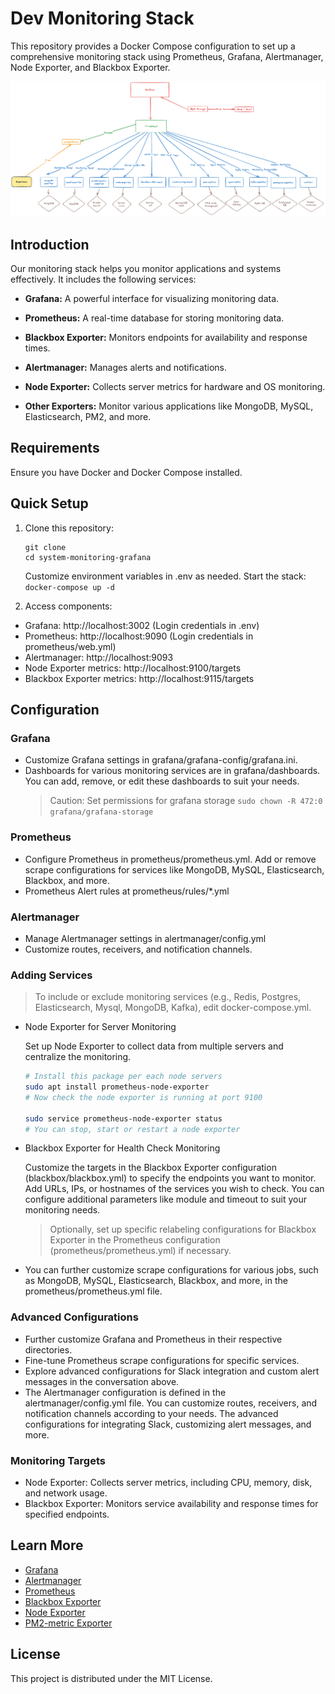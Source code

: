 # Dev Monitoring Stack

This repository provides a Docker Compose configuration to set up a comprehensive monitoring stack using Prometheus, Grafana, Alertmanager, Node Exporter, and Blackbox Exporter.

![](./Monitoring_Diagrams.png)

## Introduction

Our monitoring stack helps you monitor applications and systems effectively. It includes the following services:

- **Grafana:** A powerful interface for visualizing monitoring data.

- **Prometheus:** A real-time database for storing monitoring data.

- **Blackbox Exporter:** Monitors endpoints for availability and response times.

- **Alertmanager:** Manages alerts and notifications.

- **Node Exporter:** Collects server metrics for hardware and OS monitoring.

- **Other Exporters:** Monitor various applications like MongoDB, MySQL, Elasticsearch, PM2, and more.

## Requirements

Ensure you have Docker and Docker Compose installed.

## Quick Setup

1. Clone this repository:

   ```shell
   git clone
   cd system-monitoring-grafana
   ```

   Customize environment variables in .env as needed.
   Start the stack: `docker-compose up -d`

2. Access components:

- Grafana: http://localhost:3002 (Login credentials in .env)
- Prometheus: http://localhost:9090 (Login credentials in prometheus/web.yml)
- Alertmanager: http://localhost:9093
- Node Exporter metrics: http://localhost:9100/targets
- Blackbox Exporter metrics: http://localhost:9115/targets

## Configuration

### Grafana

- Customize Grafana settings in grafana/grafana-config/grafana.ini.
- Dashboards for various monitoring services are in grafana/dashboards. You can add, remove, or edit these dashboards to suit your needs.
  > Caution: Set permissions for grafana storage `sudo chown -R 472:0 grafana/grafana-storage`

### Prometheus

- Configure Prometheus in prometheus/prometheus.yml.
  Add or remove scrape configurations for services like MongoDB, MySQL, Elasticsearch, Blackbox, and more.
- Prometheus Alert rules at prometheus/rules/\*.yml

### Alertmanager

- Manage Alertmanager settings in alertmanager/config.yml
- Customize routes, receivers, and notification channels.

### Adding Services

> To include or exclude monitoring services (e.g., Redis, Postgres, Elasticsearch, Mysql, MongoDB, Kafka), edit docker-compose.yml.

- Node Exporter for Server Monitoring

  Set up Node Exporter to collect data from multiple servers and centralize the monitoring.

  ```sh
  # Install this package per each node servers
  sudo apt install prometheus-node-exporter
  # Now check the node exporter is running at port 9100

  sudo service prometheus-node-exporter status
  # You can stop, start or restart a node exporter
  ```

- Blackbox Exporter for Health Check Monitoring

  Customize the targets in the Blackbox Exporter configuration (blackbox/blackbox.yml) to specify the endpoints you want to monitor.
  Add URLs, IPs, or hostnames of the services you wish to check. You can configure additional parameters like module and timeout to suit your monitoring needs.

  > Optionally, set up specific relabeling configurations for Blackbox Exporter in the Prometheus configuration (prometheus/prometheus.yml) if necessary.

- You can further customize scrape configurations for various jobs, such as MongoDB, MySQL, Elasticsearch, Blackbox, and more, in the prometheus/prometheus.yml file.

### Advanced Configurations

- Further customize Grafana and Prometheus in their respective directories.
- Fine-tune Prometheus scrape configurations for specific services.
- Explore advanced configurations for Slack integration and custom alert messages in the conversation above.
- The Alertmanager configuration is defined in the alertmanager/config.yml file. You can customize routes, receivers, and notification channels according to your needs. The advanced configurations for integrating Slack, customizing alert messages, and more.

### Monitoring Targets

- Node Exporter: Collects server metrics, including CPU, memory, disk, and network usage.
- Blackbox Exporter: Monitors service availability and response times for specified endpoints.

## Learn More

- [Grafana](https://github.com/percona/grafana-dashboards/tree/pmm-1.x/dashboards)
- [Alertmanager](https://samber.github.io/awesome-prometheus-alerts/alertmanager)
- [Prometheus](https://prometheus.io/docs/prometheus/latest/configuration/configuration/)
- [Blackbox Exporter](https://github.com/prometheus/blackbox_exporter)
- [Node Exporter](https://devopscube.com/monitor-linux-servers-prometheus-node-exporter/)
- [PM2-metric Exporter](https://github.com/saikatharryc/pm2-prometheus-exporter)

## License

This project is distributed under the MIT License.
